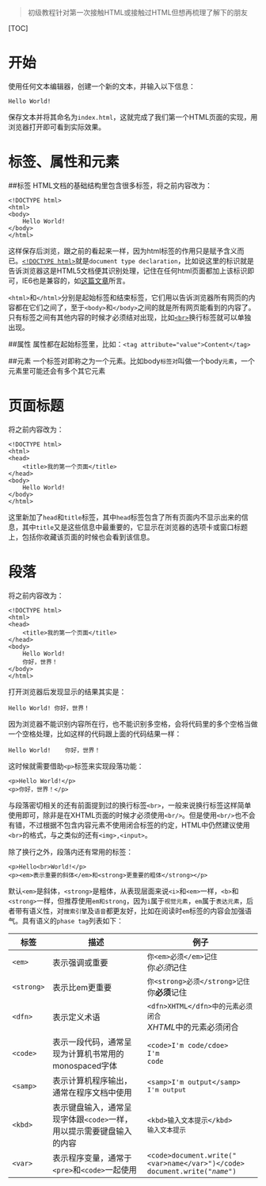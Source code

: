 > 初级教程针对第一次接触HTML或接触过HTML但想再梳理了解下的朋友

[TOC]
# 开始 
使用任何文本编辑器，创建一个新的文本，并输入以下信息：
```
Hello World!
```
保存文本并将其命名为`index.html`，这就完成了我们第一个HTML页面的实现，用浏览器打开即可看到实际效果。

# 标签、属性和元素 #
##标签
HTML文档的基础结构里包含很多标签，将之前内容改为：
```
<!DOCTYPE html>
<html>
<body>
    Hello World!
</body>
</html>
```
这样保存后浏览，跟之前的看起来一样，因为html标签的作用只是赋予含义而已。[`<!DOCTYPE html>`][1]就是`document type declaration`，比如说这里的标识就是告诉浏览器这是HTML5文档便其识别处理，记住在任何html页面都加上该标识即可，IE6也是兼容的，如[这篇文章][2]所言。

`<html>`和`</html>`分别是起始标签和结束标签，它们用以告诉浏览器所有网页的内容都在它们之间了，至于`<body>`和`</body>`之间的就是所有网页能看到的内容了。只有标签之间有其他内容的时候才必须结对出现，比如[`<br>`][3]换行标签就可以单独出现。

##属性
属性都在起始标签里，比如：`<tag attribute="value">Content</tag>`

##元素
一个标签对即称之为一个元素。比如body`标签对`叫做一个body`元素`，一个元素里可能还会有多个其它元素

# 页面标题 #

将之前内容改为：
```
<!DOCTYPE html>
<html>
<head>
    <title>我的第一个页面</title>
</head>
<body>
    Hello World!
</body>
</html>
```
这里新加了`head`和`title`标签，其中`head`标签包含了所有页面内不显示出来的信息，其中`title`又是这些信息中最重要的，它显示在浏览器的选项卡或窗口标题上，包括你收藏该页面的时候也会看到该信息。

# 段落 #

将之前内容改为：
```
<!DOCTYPE html>
<html>
<head>
    <title>我的第一个页面</title>
</head>
<body>
    Hello World!
    你好，世界！
</body>
</html>
```
打开浏览器后发现显示的结果其实是：
```
Hello World! 你好，世界！
```
因为浏览器不能识别内容所在行，也不能识别多空格，会将代码里的多个空格当做一个空格处理，比如这样的代码跟上面的代码结果一样：
```
Hello World!    你好，世界！
```
这时候就需要借助`<p>`标签来实现段落功能：
```
<p>Hello World!</p>
<p>你好，世界！</p>
```
与段落密切相关的还有前面提到过的换行标签`<br>`，一般来说换行标签这样简单使用即可，除非是在XHTML页面的时候才必须使用`<br/>`。但是使用`<br/>`也不会有错，不过根据不包含内容元素不使用闭合标签的约定，HTML中仍然建议使用`<br>`的格式，与之类似的还有`<img>,<input>`。

除了换行之外，段落内还有常用的标签：
```
<p>Hello<br>World!</p>
<p><em>表示重要的斜体</em>和<strong>更重要的粗体</strong></p>
```
默认`<em>`是斜体，`<strong>`是粗体，从表现层面来说`<i>`和`<em>`一样，`<b>`和`<strong>`一样，但推荐使用`em和strong`，因为`i`属于`视觉元素`，`em`属于`表达元素`，后者带有语义性，对`搜索引擎`及`语音`都更友好，比如在阅读时`em`标签的内容会加强语气。具有语义的`phase tag`列表如下：

标签 | 描述 | 例子
---  | --- | ---
`<em>` | 表示强调或重要 | `你<em>必须</em>记住`<br>你<em>必须</em>记住
`<strong>` | 表示比em更重要 | `你<strong>必须</strong>记住`<br>你<strong>必须</strong>记住
`<dfn>` | 表示定义术语 | `<dfn>XHTML</dfn>中的元素必须闭合`<br><dfn>XHTML</dfn>中的元素必须闭合
`<code>` | 表示一段代码，通常呈现为计算机书常用的monospaced字体 | `<code>I'm code/cdoe>`<br><code>I'm code</cdoe>
`<samp>` | 表示计算机程序输出，通常在程序文档中使用 | `<samp>I'm output</samp>`<br><samp>I'm output</samp>
`<kbd>` | 表示键盘输入，通常呈现字体跟`<code>`一样，用以提示需要键盘输入的内容 | `<kbd>输入文本提示</kbd>`<br><kbd>输入文本提示</kbd>
`<var>` | 表示程序变量，通常于`<pre>`和`<code>`一起使用 | `<code>document.write("<var>name</var>")</code>`<br><code>document.write("<var>name</var>")</code>



  [1]: http://www.w3schools.com/tags/tag_doctype.asp
  [2]: https://hsivonen.fi/doctype/
  [3]: http://www.w3schools.com/tags/tag_br.asp